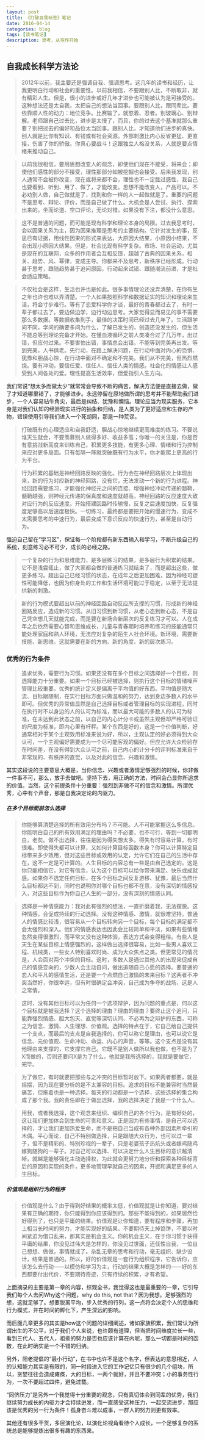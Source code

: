 ```yaml
---
layout: post
title: 《打破自我标签》笔记
date: 2016-04-14
categories: blog
tags: [读书笔记]
description: 思考，从写作开始
---
```


## 自我成长科学方法论

> 2012年以前，我主要还是强调自我、强调思考。这几年的读书和经历，让我更明白行动和社会的重要性。以前我相信，不要跟别人比，不断取非，就有精彩人生。但是，很小的进步或好几年才进步也可能被认为是可接受的。这种想法还是太自我，太把自己的想法当回事。要跟别人比，跟同辈比。要依靠顺人性的动力：地位竞争。比赛输了，就憋着、忍者。别玻璃心、别辩解。老师跟自己过去比，进步是太慢了，而且，你的过去这个基准就那么重要？别把过去的偏好和品位太当回事。跟别人比，才知道他们进步的真快。别人就是比你有知识、有钱或有社会资源。外部刺激比内心反省更猛、更直接，伤害了你的骄傲。你真心要战斗！这跟独立人格没关系，人就是要点情绪来推动自己。

> 以前我很相信，要用思想改变人的观念，即使他们现在不接受，将来会；即使他们感性的部分不接受，理性那部分如被挖掘也会接受。后来我发现，别人通常不会被你改变，现在或将来都不会，理性也不一定胜过感性，我自己也要看到、听到、用了、做了，才能改变。思想不能改变人，产品可以。不必劝别人做，自己做就是了，找到和你一样的人一起做就是了。重要的问题不是思考、辩论、评价，而是自己做了什么。大机会是人尝试、执行、探索出来的。坐而论道、空口评论，无论对错，如果没有下注，都没什么意思。

> 这不是普通的问题，而可能是现有科学和理论本身的局限。过去我思考时，会以因果关系为主，因为因果推理是思考的主要结构。它针对发生的事，反思已有证据，用线性因果的形式来表达，大原因大结果，小原因小结果，不会出现小原因大结果。但是，社会比现有科学复杂。市场、社会运动，尤其是现在的互联网，众多的作用者会互相反馈，超越了古典的因果关系，相关、趋势、风、幂律，变成主导。你都来不及思考，新秩序已经形成。行动甚于思考，跟随趋势甚于追问原因，行动起来试错、跟随潮流前进，才是社会适应策略。

> 不仅社会是这样，生活也许也是如此。很多事情理论还没弄清楚，在你有生之年也许也难以弄清楚。一个人如果按照科学和数据证实的知识和理论来生活，将会寸步难行。等有了恋爱科学你才谈，最好的青春都过去了，有时一辈子都过去了。要边做边学，边行动边思考。大家觉得显而易见的事不需要那么多数据。等数据收集到手，最佳的决策时间已经过去几年了。生活跟学问不同，学问的确要多问为什么，了解已发生的，创造还没发生的，但生活不能总等到理论完备才开始。在懂血液循环之前人类凑合过了几万年，出过错，但应付过来。不要害怕出错，事情总会出错。不能等到完美再出发。等到完美，人书俱老。先行动，在路上解决问题，在行动中面对内心的恐惧、犹豫和胆战心惊，在行动中面对不确定和不完美。我们从不完美，但热烈燃烧。要有冲动，要信任爱、信任人、信任人类的情感。社会化的情感让人感受到人间各处的爱。理性提高生活效率，但爱指引人生方向。

我们常说“想太多而做太少”就常常会导致不断的痛苦，解决方法便是直接去做，做了才知道哪里错了，才能够进步。永远停留在原地做所谓的思考并不能帮助我们进步，一个人容易钻牛角尖，最后是纠结、犹豫和懊恼。理论应当为现实服务，它本身是对我们认知的经验现实进行的抽象和归纳，是人类为了更好适应和生存的产物，错误使用引导我们进入一个死胡同，那是一种荒谬。

> 打破既有的心理适应和自我舒适，胆战心惊地继续更高难度的练习。不要说谁天生就会，不要羡慕别人做得多好、收益多高；你唯一的关注是，你是否有意挑战新高度来训练自己，积累更多技能，有更多心理、情绪和行为控制来应对更多局面。只有每隔一阵就突破既有行为水平，你才能爬上更高的行为平台。

> 行为积累的基础是神经回路反映的强化。行为会在神经回路层次上体现出来，新的行为对应新的神经回路，没有它，无法发动一个新的行为进程。神经回路需要练习，才能强化神经元之间的连接、增强神经冲动传递的髓鞘，髓鞘越强，则神经元传递的保真度和速度就越高，神经回路的反应速度大致对应行为的反应速度。开始搭建回路时传输慢，反复之后速度加快，反复强度足够高以后速度极快。一切练习，最终都是要把开始的慢速行为，变成不太需要思考的中速行为，最后变成下意识反应的快速行为，甚至是自动行为。

强迫自己留在“学习区”，保证每一个阶段都有新东西输入和学习，不断升级自己的系统，刻意练习必不可少，成长的必经之路。

> 一个复杂的行为和思维能力，是多层练习的结果，是多层行为积累的结果。它不是浅尝辄止，做了大家都会做的普通练习就结束了，而是超出这些，做更多练习。超出自己已经习惯的状态，在成年之后更加困难，因为神经可塑性可能降低，也因为你身处的工作和生活环境可能过于稳定，以至于无法提供新的刺激。

> 新的行为模式要超出以前的神经回路自动反应所支撑的习惯，形成新的神经回路反应，造成新的习惯。从旧习惯到新习惯，从老心态到新心态，不是自己凭空想几天就能完成，而是要在新场合新层次的反复练习才可以。人在成年之后依然需要心智和思维成长，儿童与青春期时培养和练习的技能通常只能处理家庭和熟人环境，无法应对复杂的陌生人社会环境。新环境，需要新技能、新思维。这就需要在新的方向、新的角度、新的层次练习。

### 优秀的行为条件

> 追求优秀，需要行为习惯。如果还没有在多个目标之间选择好一个目标，则选择能力十分重要。如果一个目标已经被选择，则执行这个目标的情绪噪声管理比较重要。优秀的统计定义是偏离于平均值的好东西。平均值是随大流、目标跟随制，在实行目标方面只做温和的努力，达到身边多数人的水平即可。但优秀的异常值显然是自己选择目标或者管理目标的实现进程，同时在执行时不以身边的人的认可为标准，而以最大可能的多数人的认可为标准，在未达到此状态之前，以自己的内心计分卡或虽然主观但却严格可验证的尺度为标准，即内心里有杆秤。某个东西是好的，这是一个价值判断，好通常相对于某个主观效用标准来说为好，所以，主观认定的好必须得到大众认可，一个主观偏好需要成为一个尽可能客观的偏好。但应允许大众检验存在时间差，在没有得到大众认可之前，自己内心的计分卡的评判标准来自于非常规的、有秩序的直觉，以及对此的信念、兴趣和激情。

其实这段说的主要意思大概是，当你信念、兴趣或者激情足够强烈的时候，你非做一件事不可，那么，放手去做吧。坚持下去，用正确的方法，时间会凸显你所追求的价值。当然，这个前提条件十分重要：强烈到非做不可的信念和激情。所谓优秀，心中有个声音，那是自我决定论的内驱力。

##### 在多个目标面前怎么选择

> 你能够算清楚选择的所有效用分布吗？不可能。人不可能掌握这么多信息。你能明白自己的所有效用满足的理由吗？不必要，也不可行，等到一切都明白，老矣。做不出选择，往往是因为得失想太多。得失有时容易计算，有时很难。即使得失都可以计算，又如何计算目标函数本身？你可以计算特定目标带来多少效用，但对这些目标或效用的认定，允许它们在自己的生活中存在，这不一定是可计算的。人生目标的内容总有一些是由自己选定的。这是你只能相信它，对它有信念，认为这个目标可以给你带来满足、快乐或成就感。如果你不选定任何目标，在多个目标之间反复游移、犹豫，最后当然什么目标都达不到，同时也说明你对哪个目标也都不在意，没有深切的情感投入，对这些目标作为你自己人生的一部分，没有深刻的情感认同。

> 选择是一种情感能力：我对此有强烈的想法，一直折磨着我，无法摆脱。这种情感，会促成持续的行动选择。没有这种情感、激情，就很难坚持。普通人的情感比较浅，很容易从一个目标转向另一个目标，每个目标的满足都不会太强烈和深入。他们的情感表达也因此会比较简单和平淡，如果有些情绪忽然变得很激烈，而平常又没有这种体验，表达方式会变得粗俗。有些人是天生在某些目标上情感强烈的，这样做出选择很容易，比如一些男人喜欢工程、机械类，一些女人特别喜欢时尚、成为大众焦点之类。但更常见的情况是，人会面对两个冲突的目标。这时，多数人是通过其他人的出现来促成自己的情感变向的，少数人会主动自问，做出追随自己心愿的选择。要普通的恋人和平凡的感情生活，还是要一个点燃自己激情的未来目标？这两者不冲突当然好，你很幸运，但有时很确定会冲突，自己成为争夺的战场，这是人之常情。

> 这时，没有其他目标可以为任何一个选项辩护，因为问题的重点是，何以这个目标就是被我选择？这个选择的理由？理由的理由？要终止这个追问，只能靠强烈情感、胆大包天、直觉等深切认同、不必再为之辩护的东西，可称之为信念、激情、人生理想、价值观。选择的特点在于，它自己给自己提供一个支点，而最后的支点是自我选择的，你可以称它是理由，也可以说它是信念、元价值观、生命冲动、命运、内心的声音，等等。这个支点是没有其他理由来支撑的，它支撑它自己。它既不是别人做所以我也做，也不是为了X而做的，否则还要问X是为了什么。他就是我所选择的，我就是要做它，完毕。

> 为了做它，有时就要把那些与之冲突的目标暂时放下。如果两者都要，就是摇摆，因为现在要分析的是不太兼容的目标。追求的目标不能兼容时当然最痛苦，但拖着也是一种选择。每天的行动都是一个选择，这些选择的集合构成了那个我。我的责任即在于做出选择，我的选择决定了我是一个什么人。

> 用我，或者我选择，这个观念来组织、编织自己的各个行为，是有好处的，这让我们更加体会到生命的可贵和意义。正是因为有些事情，是自己可以选择的，才让我们更加热爱生命，而不是把自己当成有各种外部因素所牵引的木偶。平心而论，自己不特别做选择，只是跟随大众行为，也可以过一辈子，但不是精彩的、特别珍视的一辈子，只是老婆孩子热炕头或者嫁鸡随鸡嫁狗随狗的一辈子。对自己可以选择、可以决定什么人生目标的意识越清晰，就越是能够强化主动选择权，为此就会更努力地分析和探索各种目标背后的原因和实现的条件，更多地管理早就自己的因素，开掘和满足更多的人生目标。


##### 价值观是组织行为的程序

> 价值观是什么？由于得到好结果的概率太低，价值观就是让你知道，要对结果有正确的期待，你只能得到你应该得到的。那些不能得到的，如果居然恰好得到了，也只是平庸的结果。价值观是让你知道，要有程序和步骤，再加上相当长时间的努力，才能实现好的结果。不要期待天上掉馅饼，不要以时间紧迫为借口乱来，那其实是机会主义。你的机会主义，在于你习惯于获得平庸的结果，你没见过伟大是怎样的，你没见过世面，还任性自我，一位自己想想、做做，事情就成了。杂乱无章的思考和行动，毫无组织、缺少设计，结果是普通的。所以，好的价值观是一套行为组织程序，它告诉你，应该怎么去行动——以模仿和学习为主，行动的结果大概是怎样的——好的东西都要付出代价，不要期待奇迹，只有持续的积累，才有希望。

上面摘录的主要是第一章的内容，综观全书，我觉得这也是最重要的一章，它引导我们每个人去问Why这个问题，why do this, not that？因为我想。足够强烈的想，这就足够了。想要脱离平均，步入优秀的行列，这一点将会决定个人的思维和行为模式，并在时间的孵化下，产生深远的影响。

而后面几章更多的其实是how这个问题的详细阐述，诸如家族积累，我们常认为所谓出生的不公平，对于我们个人来说，也许颇有道理，但当把时间维度拉长一些，看到三代人、五代人，祖辈的努力是否也应该计算在内呢，那么一切都是时间的函数，在此时确实是一个不错的归纳。

另外，阳老提倡的“最小行动”，在书中也许不是这个名字，但表达的意思相近，人的认知能力其实是有限的，同一时段进入它的工作记忆只有很少的几个组块，所以，贪婪往往会造成瘫痪，大的目标，一两个就好，并且不要冲突；小的事务性行为，一次不要超过四件，避免过载。

“同侪压力”是另外一个我觉得十分重要的观念，只有真切体会到同辈的优秀，我们继续努力成长的内驱力才会持续迸发，而一直感受这种压力，一起交流进步，那应该是优秀的另一行为条件！孤身奋斗难以成事，一群人的努力则更有效率。

其他还有很多干货，多层演化论，以演化论视角看待个人成长，一个足够复杂的系统总是能够提炼出很多有趣的东西来。
